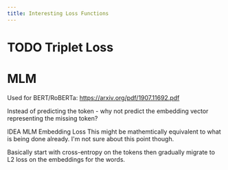 ```yaml
---
title: Interesting Loss Functions
---
```


# TODO Triplet Loss

# MLM

Used for BERT/RoBERTa: https://arxiv.org/pdf/1907.11692.pdf

Instead of predicting the token - why not predict the embedding vector representing the missing token?

IDEA MLM Embedding Loss
This might be mathemtically equivalent to what is being done already. I'm not sure about this point though.

Basically start with cross-entropy on the tokens then gradually migrate to L2 loss on the embeddings for the words.


